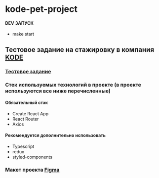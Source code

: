 # kode-pet-project

#### DEV ЗАПУСК
- make start

## Тестовое задание на стажировку в компания [KODE](https://kode.ru/)

### [Тестовое задание](https://github.com/appKODE/trainee-test-frontend)

### Стек используемых технологий в проекте (в проекте используются все ниже перечисленные)
#### Обязательный стэк
- Create React App
- React Router
- Axios

#### Рекомендуется дополнительно использовать
- Typescript
- redux
- styled-components


### Макет проекта [Figma](https://www.figma.com/file/GRRKONipVClULsfdCAuVs1/KODE-Trainee-Dev-Осень'21?node-id=11%3A14414)